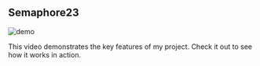 ## Semaphore23

<!-- ![GIF Demo](assets/demo.gif) -->
![demo](https://github.com/Kousthubshetty/semaphore23/blob/main/assets/demo1.gif)

<!-- <img alt="color picker" src="https://github.com/Kousthubshetty/semaphore23/blob/main/assets/demo1.gif" /> -->

This video demonstrates the key features of my project. Check it out to see how it works in action.

